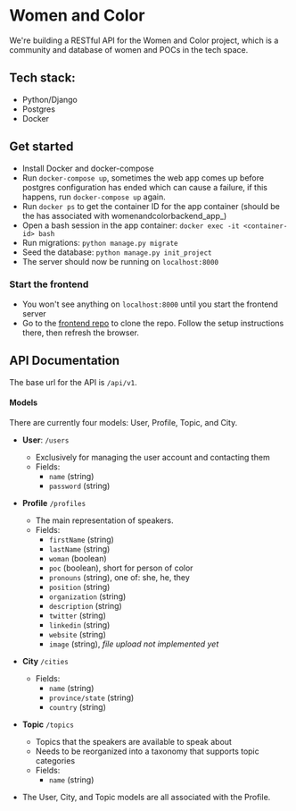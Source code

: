 # Women and Color

We're building a RESTful API for the Women and Color project, which is a community and database of women and POCs in the tech space.

## Tech stack:
- Python/Django
- Postgres
- Docker

## Get started
- Install Docker and docker-compose
- Run `docker-compose up`, sometimes the web app comes up before postgres configuration has ended which can cause a failure, if this happens, run `docker-compose up` again.
- Run `docker ps` to get the container ID for the app container (should be the has associated with womenandcolorbackend_app_)
- Open a bash session in the app container: `docker exec -it <container-id> bash`
- Run migrations: `python manage.py migrate`
- Seed the database: `python manage.py init_project`
- The server should now be running on `localhost:8000`

### Start the frontend
- You won't see anything on `localhost:8000` until you start the frontend server
- Go to the [frontend repo][code-frontend] to clone the repo. Follow the setup instructions there, then refresh the browser.

## API Documentation

The base url for the API is `/api/v1`.

#### Models

There are currently four models: User, Profile, Topic, and City.

- **User**: `/users`
  - Exclusively for managing the user account and contacting them
  - Fields:
    - `name` (string)
    - `password` (string)

- **Profile** `/profiles`
  - The main representation of speakers.
  - Fields:
    - `firstName` (string)
    - `lastName` (string)
    - `woman` (boolean)
    - `poc` (boolean), short for person of color
    - `pronouns` (string), one of: she, he, they
    - `position` (string)
    - `organization` (string)
    - `description` (string)
    - `twitter` (string)
    - `linkedin` (string)
    - `website` (string)
    - `image` (string), *file upload not implemented yet*
- **City** `/cities`
  - Fields:
    - `name` (string)
    - `province/state` (string)
    - `country` (string)
- **Topic** `/topics`
  - Topics that the speakers are available to speak about
  - Needs to be reorganized into a taxonomy that supports topic categories
  - Fields:
    - `name` (string)
- The User, City, and Topic models are all associated with the Profile.

<!-- Links -->
   [code-frontend]: https://github.com/CivicTechTO/women-and-color-frontend
